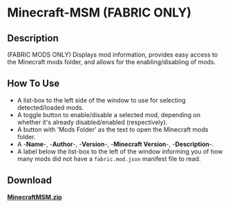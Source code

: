 # Minecraft-MSM (FABRIC ONLY)
## Description
(FABRIC MODS ONLY) Displays mod information, provides easy access to the Minecraft mods folder, and allows for the enabling/disabling of mods.

## How To Use
  - A list-box to the left side of the window to use for selecting detected/loaded mods.
  - A toggle button to enable/disable a selected mod, depending on whether it's already disabled/enabled (respectively).
  - A button with 'Mods Folder' as the text to open the Minecraft mods folder.
  - A -**Name**-, -**Author**-, -**Version**-, -**Minecraft Version**-, -**Description**-.
  - A label below the list-box to the left of the window informing you of how many mods did not have a `fabric.mod.json` manifest file to read.

## Download
**[MinecraftMSM.zip](https://github.com/Lexz-08/Minecraft-MSM/releases/latest/download/MinecraftMSM.zip)**
